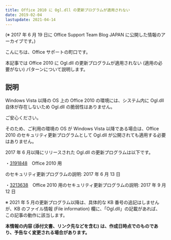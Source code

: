 ```yaml
---
title: Office 2010 に Ogl.dll の更新プログラムが適用されない
date: 2019-02-04
lastupdate: 2021-04-14
---
```


(※ 2017 年 6 月 19 日に Office Support Team Blog JAPAN に公開した情報のアーカイブです。)

こんにちは、Office サポートの町口です。  

本記事では Office 2010 に Ogl.dll の更新プログラムが適用されない (適用の必要がない) パターンについて説明します。

  
  
  

**説明**
------

  

Windows Vista 以降の OS 上の Office 2010 の環境には、システム内に Ogl.dll 自体が存在しないため Ogl.dll の脆弱性はありません。  

ご安心ください。  

そのため、ご利用の環境の OS が Windows Vista 以降である場合は、Office 2010 のセキュリティ更新プログラムとして Ogl.dll が公開されても適用する必要はありません。

  

  

2017 年 6 月以降にリリースされた Ogl.dll の更新プログラムは以下です。

  

・[3191848](https://support.microsoft.com/ja-jp/help/3191848/descriptionofthesecurityupdateforoffice2010june13,2017)　Office 2010 用

のセキュリティ更新プログラムの説明: 2017 年 6 月 13 日  

・[3213638](https://support.microsoft.com/ja-jp/help/3213638/descriptionofthesecurityupdateforoffice2010september12-2017)　Office 2010 用のセキュリティ更新プログラムの説明: 2017 年 9 月 12 日

※ 2021 年 5 月の更新プログラム以降は、具体的な KB 番号の追記はしませんが、KB のファイル情報 (File information) 欄に、「Ogl.dll」の記載があれば、  
この記事の動作に該当します。  

  

  

**本情報の内容 (添付文書、リンク先などを含む) は、作成日時点でのものであり、予告なく変更される場合があります。**